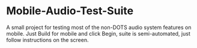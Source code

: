 # Mobile-Audio-Test-Suite
A small project for testing most of the non-DOTS audio system features on mobile. Just Build for mobile and click Begin, suite is semi-automated, just follow instructions on the screen.
